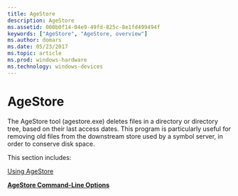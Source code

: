 ```yaml
---
title: AgeStore
description: AgeStore
ms.assetid: 000b0f14-04e9-49fd-825c-8e1fd499494f
keywords: ["AgeStore", "AgeStore, overview"]
ms.author: domars
ms.date: 05/23/2017
ms.topic: article
ms.prod: windows-hardware
ms.technology: windows-devices
---
```


# AgeStore


The AgeStore tool (agestore.exe) deletes files in a directory or directory tree, based on their last access dates. This program is particularly useful for removing old files from the downstream store used by a symbol server, in order to conserve disk space.

This section includes:

[Using AgeStore](using-agestore.md)

[**AgeStore Command-Line Options**](agestore-command-line-options.md)

 

 






